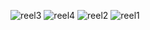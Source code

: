 ![reel3](https://github.com/VaibhavShitole1303/ReelDemoApp/assets/116602594/fcc2ab2f-e8b1-42d6-8bad-561e16a231f0)
![reel4](https://github.com/VaibhavShitole1303/ReelDemoApp/assets/116602594/f526c227-5cfb-45ac-99d3-8812e094b3f8)
![reel2](https://github.com/VaibhavShitole1303/ReelDemoApp/assets/116602594/43281c1a-a996-49ee-b4a4-3260988f42c2)
![reel1](https://github.com/VaibhavShitole1303/ReelDemoApp/assets/116602594/b34aa7ae-efea-42b5-82b6-bf4956eb18ae)
